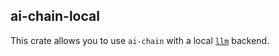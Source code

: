 ai-chain-local
---

This crate allows you to use `ai-chain` with a local [`llm`](https://github.com/rustformers/llm) backend.
